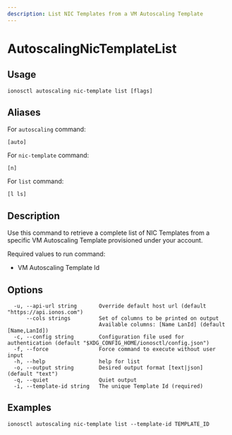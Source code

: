 ```yaml
---
description: List NIC Templates from a VM Autoscaling Template
---
```


# AutoscalingNicTemplateList

## Usage

```text
ionosctl autoscaling nic-template list [flags]
```

## Aliases

For `autoscaling` command:

```text
[auto]
```

For `nic-template` command:

```text
[n]
```

For `list` command:

```text
[l ls]
```

## Description

Use this command to retrieve a complete list of NIC Templates from a specific VM Autoscaling Template provisioned under your account.

Required values to run command:

* VM Autoscaling Template Id

## Options

```text
  -u, --api-url string       Override default host url (default "https://api.ionos.com")
      --cols strings         Set of columns to be printed on output 
                             Available columns: [Name LanId] (default [Name,LanId])
  -c, --config string        Configuration file used for authentication (default "$XDG_CONFIG_HOME/ionosctl/config.json")
  -f, --force                Force command to execute without user input
  -h, --help                 help for list
  -o, --output string        Desired output format [text|json] (default "text")
  -q, --quiet                Quiet output
  -i, --template-id string   The unique Template Id (required)
```

## Examples

```text
ionosctl autoscaling nic-template list --template-id TEMPLATE_ID
```

